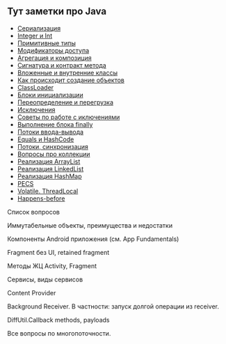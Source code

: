 Тут заметки про Java
-----------
- [Сериализация](/java/serialization.md)
- [Integer и Int](/java/integer.md)
- [Примитивные типы](/java/primitive.md)
- [Модификаторы доступа](/java/access.md)
- [Агрегация и композиция](/java/aggregation.md)
- [Сигнатура и контракт метода](/java/signature.md)
- [Вложенные и внутренние классы](/java/inner_classes.md)
- [Как происходит создание объектов](/java/class_creation.md)
- [ClassLoader](/java/classloader.md)
- [Блоки инициализации](/java/initialization_blocks.md)
- [Переопределение и перегрузка](/java/overriding.md)
- [Исключения](/java/exceptions.md)
- [Советы по работе с иключениями](/java/exceptions_advices.md)
- [Выполнение блока finally](/java/finally.md)
- [Потоки ввода-вывода](/java/input_output.md)
- [Equals и HashCode](/java/equals.md)
- [Потоки, синхронизация](/java/synchronized.md)
- [Вопросы про коллекции](/java/collections.md)
- [Реализация ArrayList](/java/arraylist.md)
- [Реализация LinkedList](/java/linkedlist.md)
- [Реализация HashMap](/java/hashmap.md)
- [PECS](/java/pecs.md)
- [Volatile. ThreadLocal](/java/volatile.md)
- [Happens-before](/java/happens_before.md)

Список вопросов

Иммутабельные объекты, преимущества и недостатки

Компоненты Android приложения (см. App Fundamentals)

Fragment без UI, retained fragment

Методы ЖЦ Activity, Fragment

Сервисы, виды сервисов

Content Provider

Background Receiver. В частности: запуск долгой операции из receiver.

DiffUtil.Callback methods, payloads

Все вопросы по многопоточности.
